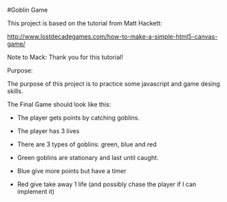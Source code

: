 #Goblin Game

This project is based on the tutorial from Matt Hackett:

http://www.lostdecadegames.com/how-to-make-a-simple-html5-canvas-game/

Note to Mack: Thank you for this tutorial!

Purpose:

The purpose of this project is to practice some javascript and game desing skills.

The Final Game should look like this:

- The player gets points by catching goblins.

- The player has 3 lives

- There are 3 types of goblins: green, blue and red

- Green goblins are stationary and last until caught.

- Blue give more points but have a timer

- Red give take away 1 life (and possibly chase the player if I can implement it)